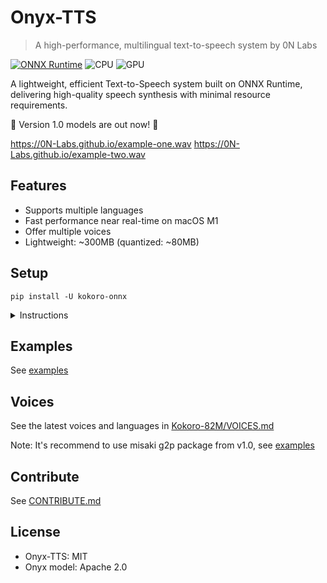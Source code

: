# Onyx-TTS

> A high-performance, multilingual text-to-speech system by 0N Labs

[![ONNX Runtime](https://img.shields.io/badge/ONNX%20Runtime-%E2%89%A51.20.1-blue)](https://github.com/microsoft/onnxruntime)
![CPU](https://img.shields.io/badge/CPU-supported-brightgreen)
![GPU](https://img.shields.io/badge/GPU-supported-brightgreen)

A lightweight, efficient Text-to-Speech system built on ONNX Runtime, delivering high-quality speech synthesis with minimal resource requirements.

🚀 Version 1.0 models are out now! 🎉

<https://0N-Labs.github.io/example-one.wav>
<https://0N-Labs.github.io/example-two.wav>

## Features

- Supports multiple languages
- Fast performance near real-time on macOS M1
- Offer multiple voices
- Lightweight: ~300MB (quantized: ~80MB)

## Setup

```console
pip install -U kokoro-onnx
```

<details>

<summary>Instructions</summary>

1. Install [uv](https://docs.astral.sh/uv/getting-started/installation) for isolated Python (Recommend).

Basically open the terminal (PowerShell / Bash) and run the command listed in their website.

_Note: you don't have to use `uv`. but it just make things much simpler. You can use regular Python as well._

2. Create new project folder (you name it)
3. Run in the project folder

```console
uv init -p 3.12
uv add kokoro-onnx soundfile
```

4. Paste the contents of [`examples/save.py`](https://github.com/thewh1teagle/kokoro-onnx/blob/main/examples/save.py) in `hello.py`
5. Download the files [`kokoro-v1.0.onnx`](https://github.com/thewh1teagle/kokoro-onnx/releases/download/model-files-v1.0/kokoro-v1.0.onnx), and [`voices-v1.0.bin`](https://github.com/thewh1teagle/kokoro-onnx/releases/download/model-files-v1.0/voices-v1.0.bin) and place them in the same directory.
6. Run

```console
uv run hello.py
```

You can edit the text in `hello.py`

That's it! `audio.wav` should be created.

</details>

## Examples

See [examples](examples)

## Voices

See the latest voices and languages in [Kokoro-82M/VOICES.md](https://huggingface.co/hexgrad/Kokoro-82M/blob/main/VOICES.md)

Note: It's recommend to use misaki g2p package from v1.0, see [examples](examples)

## Contribute

See [CONTRIBUTE.md](CONTRIBUTE.md)

## License

- Onyx-TTS: MIT
- Onyx model: Apache 2.0
